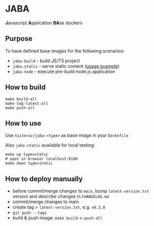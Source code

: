 # JABA

**J**avascript **A**pplication **BA**se dockers

## Purpose

To have defined base images for the following scenarios:

- `jaba-build` - build JS/TS project
- `jaba-static` - serve static content ([usage example](https://github.com/oleksii-honchar/ts-react-tmpl))
- `jaba-node` - execute pre-build node.js application

## How to build

```shell
make build-all
make tag-latest-all
make push-all
```

## How to use

Use `tuiteraz/jaba-<type>` as base image in your `Dockefile`

Also `jaba-static` available for local testing:

```shell
make up type=static
# open in browser localhost:8100
make down type=static
```

## How to deploy manually

- before commit/merge changes to `main`, bump `latest-version.txt` version and describe changes in `CHANGELOG.md`
- commit/merge changes to main
- create tag = `latest-version.txt`, e.g. `v0.3.0`
- `git push --tags`
- build & push image: `make build-n-push-all`
